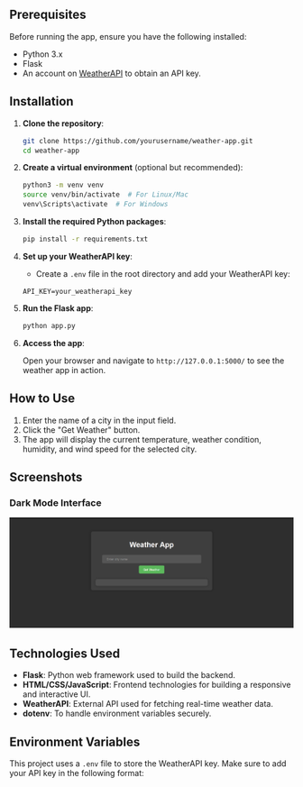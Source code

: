 
## Prerequisites

Before running the app, ensure you have the following installed:

- Python 3.x
- Flask
- An account on [WeatherAPI](https://www.weatherapi.com/) to obtain an API key.

## Installation

1. **Clone the repository**:

    ```bash
    git clone https://github.com/yourusername/weather-app.git
    cd weather-app
    ```

2. **Create a virtual environment** (optional but recommended):

    ```bash
    python3 -m venv venv
    source venv/bin/activate  # For Linux/Mac
    venv\Scripts\activate  # For Windows
    ```

3. **Install the required Python packages**:

    ```bash
    pip install -r requirements.txt
    ```


4. **Set up your WeatherAPI key**:

    - Create a `.env` file in the root directory and add your WeatherAPI key:

    ```
    API_KEY=your_weatherapi_key
    ```

5. **Run the Flask app**:

    ```bash
    python app.py
    ```

6. **Access the app**:

    Open your browser and navigate to `http://127.0.0.1:5000/` to see the weather app in action.

## How to Use

1. Enter the name of a city in the input field.
2. Click the "Get Weather" button.
3. The app will display the current temperature, weather condition, humidity, and wind speed for the selected city.

## Screenshots

### Dark Mode Interface

![Dark Mode Screenshot](/images/image.png)

## Technologies Used

- **Flask**: Python web framework used to build the backend.
- **HTML/CSS/JavaScript**: Frontend technologies for building a responsive and interactive UI.
- **WeatherAPI**: External API used for fetching real-time weather data.
- **dotenv**: To handle environment variables securely.

## Environment Variables

This project uses a `.env` file to store the WeatherAPI key. Make sure to add your API key in the following format:

